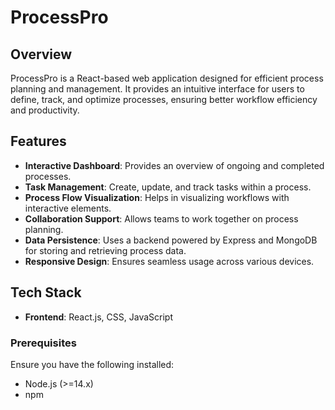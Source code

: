 # ProcessPro

## Overview
ProcessPro is a React-based web application designed for efficient process planning and management. It provides an intuitive interface for users to define, track, and optimize processes, ensuring better workflow efficiency and productivity.

## Features
- **Interactive Dashboard**: Provides an overview of ongoing and completed processes.
- **Task Management**: Create, update, and track tasks within a process.
- **Process Flow Visualization**: Helps in visualizing workflows with interactive elements.
- **Collaboration Support**: Allows teams to work together on process planning.
- **Data Persistence**: Uses a backend powered by Express and MongoDB for storing and retrieving process data.
- **Responsive Design**: Ensures seamless usage across various devices.

## Tech Stack
- **Frontend**: React.js, CSS, JavaScript

### Prerequisites
Ensure you have the following installed:
- Node.js (>=14.x)
- npm
